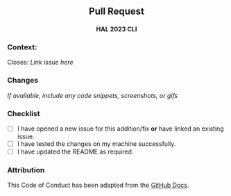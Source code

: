 <h2 align="center">Pull Request</h2>
<h4 align="center">HAL 2023 CLI</h4>
<!--
Thank you for contributing to this project! We request you to fill out the information below before we can review this pull request. By explaining why you're making a change (or linking to an issue) and what changes you've made, we can triage your pull request to the best possible team for review.
-->

### Context:

Closes: _Link issue here_

<!-- If there's an existing issue for your change, please link to it above.
If there's _not_ an existing issue, please open one first to simplify the process: https://github.com/Brutuski/hal2023-cli/issues . -->

### Changes

_If available, include any code snippets, screenshots, or gifs_

<!-- Let us know what you are changing. Share anything that could provide the most context. -->

### Checklist

- [ ] I have opened a new issue for this addition/fix **or** have linked an existing issue.
- [ ] I have tested the changes on my machine successfully.
- [ ] I have updated the README as required.

### Attribution

This Code of Conduct has been adapted from
the [GitHub Docs](https://github.com/github/docs/blob/main/.github/PULL_REQUEST_TEMPLATE.md).
